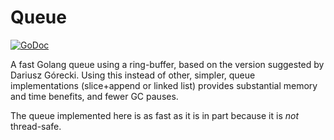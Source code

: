 Queue
=====

[![GoDoc](https://godoc.org/github.com/eapache/queue?status.png)](https://godoc.org/github.com/eapache/queue)

A fast Golang queue using a ring-buffer, based on the version suggested by Dariusz Górecki.
Using this instead of other, simpler, queue implementations (slice+append or linked list) provides
substantial memory and time benefits, and fewer GC pauses.

The queue implemented here is as fast as it is in part because it is *not* thread-safe.
